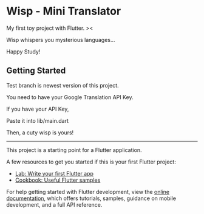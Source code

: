 # Wisp - Mini Translator

My first toy project with Flutter. ><

Wisp whispers you mysterious languages...

Happy Study!

## Getting Started

Test branch is newest version of this project.

You need to have your Google Translation API Key.

If you have your API Key,

Paste it into lib/main.dart

Then, a cuty wisp is yours!

---

This project is a starting point for a Flutter application.

A few resources to get you started if this is your first Flutter project:

- [Lab: Write your first Flutter app](https://docs.flutter.dev/get-started/codelab)
- [Cookbook: Useful Flutter samples](https://docs.flutter.dev/cookbook)

For help getting started with Flutter development, view the
[online documentation](https://docs.flutter.dev/), which offers tutorials,
samples, guidance on mobile development, and a full API reference.
